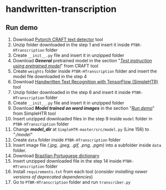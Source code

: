 # handwritten-transcription

## Run demo
1. Download [Pytorch CRAFT text detector](https://github.com/clovaai/CRAFT-pytorch) tool
2. Unzip folder downloaded in the step 1 and insert it inside `PTBR-HTranscription` folder
3. Create `__init__.py` file and insert it in unzipped folder
4. Download ***General*** pretrained model in the section "*[Test instruction using pretrained model](https://github.com/clovaai/CRAFT-pytorch#test-instruction-using-pretrained-model)*" from CRAFT tool
5. Create `weights` folder inside `PTBR-HTranscription` folder and insert the model file downloaded in the step 4
6. Download [Handwritten Text Recognition with TensorFlow (SimpleHTR)](https://github.com/githubharald/SimpleHTR) tool
7. Unzip folder downloaded in the step 6 and insert it inside `PTBR-HTranscription` folder
8. Create `__init__.py` file and insert it in unzipped folder
9. Download ***Model trained on word images*** in the section "*[Run demo](https://github.com/githubharald/SimpleHTR#run-demo)*" from SimpleHTR tool
10. Insert unzipped downloaded files in the step 9 inside `model` folder in `PTBR-HTranscription` folder
11. Change ***model_dir*** at `SimpleHTR-master/src/model.py` (Line 156) to *"./model"*
12. Create `data` folder inside `PTBR-HTranscription` folder
13. Insert image file *(.jpg, .jpeg, .gif, .png, .pgm)* into a subfolder inside `data` folder.
14. Download [Brazilian Portuguese dictionary](https://sites.icmc.usp.br/taspardo/dicionario_port.zip)
15. Insert unzipped downloaded file in the step 14 inside `PTBR-HTranscription` folder
16. Install `requirements.txt` from each tool (*consider installing newer versions of deprecated dependencies*)
17. Go to `PTBR-HTranscription` folder and run `transcriber.py`
